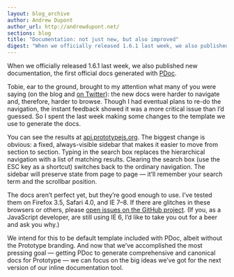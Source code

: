 ```yaml
---
layout: blog_archive
author: Andrew Dupont
author_url: http://andrewdupont.net/
sections: blog
title: "Documentation: not just new, but also improved"
digest: "When we officially released 1.6.1 last week, we also published new documentation, the first official docs generated with [PDoc](http://pdoc.org)."
---
```


When we officially released 1.6.1 last week, we also published new documentation, the first official docs generated with [PDoc](http://pdoc.org).

Tobie, ear to the ground, brought to my attention what many of you were saying (on the blog and [on Twitter](https://twitter.com/#!/search/@prototypejs?q=%40prototypejs)): the new docs were harder to navigate and, therefore, harder to browse. Though I had eventual plans to re-do the navigation, the instant feedback showed it was a more critical issue than I’d guessed. So I spent the last week making some changes to the template we use to generate the docs.

You can see the results at [api.prototypejs.org](http://api.prototypejs.org). The biggest change is obvious: a fixed, always-visible sidebar that makes it easier to move from section to section. Typing in the search box replaces the hierarchical navigation with a list of matching results. Clearing the search box (use the ESC key as a shortcut) switches back to the ordinary navigation. The sidebar will preserve state from page to page — it’ll remember your search term and the scrollbar position.

The docs aren’t perfect yet, but they’re good enough to use. I’ve tested them on Firefox 3.5, Safari 4.0, and IE 7–8. If there are glitches in these browsers or others, please [open issues on the GitHub project](https://github.com/savetheclocktower/prototype-pdoc-template/issues). (If you, as a JavaScript developer, are still using IE 6, I’d like to take you out for a beer and ask you why.)

We intend for this to be default template included with PDoc, albeit without the Prototype branding. And now that we’ve accomplished the most pressing goal — getting PDoc to generate comprehensive and canonical docs for Prototype — we can focus on the big ideas we’ve got for the next version of our inline documentation tool.
